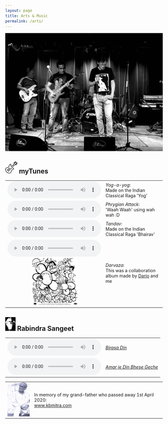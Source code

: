```yaml
---
layout: page
title: Arts & Music
permalink: /arts/
---
```


<center>
<img src="/DP/cover.jpg">
</center>


<!--THIS SECTION IS FOR MY MUSIC----------------------------------------------------------------------->

<h2><img src="/icons/guitar.png"> myTunes </h2>

<table><tr><td>
<audio controls  controlsList="nodownload">
  <source src="/Sounds/Yog-a-Yog.mp3" type="audio/mpeg">
Your browser does not support the audio element.
</audio>
</td>
<td>
<i> Yog-a-yog</i>:<br>
Made on the Indian Classical Raga 'Yog'
</td>
</tr>

<tr><td>
<audio controls  controlsList="nodownload">
  <source src="/Sounds/Phrygian-Attack.mp3" type="audio/mpeg">
Your browser does not support the audio element.
</audio>
</td>
<td> 
<i>Phrygian Attack</i>:<br>
'Waah Waah' using wah wah :D
</td>
</tr>

<tr><td>
<audio controls  controlsList="nodownload">
  <source src="/Sounds/Tandav.mp3" type="audio/mpeg">
Your browser does not support the audio element.
</audio>
</td>
<td> 
<i>Tandav</i>:<br>
Made on the Indian Classical Raga 'Bhairav'
</td>
</tr>


<tr><td>
<audio controls  controlsList="nodownload">
  <source src="/Sounds/Darvaza.flac" type="audio/flac">
Your browser does not support the audio element.
</audio><br>
<center>
<img src="/Sounds/thegarden_2016_cover.jpg" style="width:150px;">
</center>
</td>
<td> 
<i>Darvaza</i>:<br>
This was a collaboration album made by <a href="https://www.facebook.com/dario.b.gombina"> Dario</a> and me
</td>
</tr>
</table>


<!--RABINDRA SANGEET---------------------------------------------------------------------->


<h2><img src="/icons/rabindra.png"> Rabindra Sangeet </h2>

<table><tr><td>
<audio controls  controlsList="nodownload">
  <source src="/Sounds/Birasa-Din.mp3" type="audio/mpeg">
Your browser does not support the audio element.
</audio>
</td>
<td>
<a href="https://www.geetabitan.com/lyrics/B/biraso-din-birolo-lyric.html"><i> Birasa Din</i></a>
</td>
</tr>

<tr><td>
<audio controls  controlsList="nodownload">
  <source src="/Sounds/Je-Din-Bheshe.mp3" type="audio/mpeg">
Your browser does not support the audio element.
</audio>
</td>
<td>
<a href="https://www.geetabitan.com/lyrics/A/aamar-je-din-bhese-gechhe-lyric.html"><i> Amar je Din Bhese Geche</i></a>
</td>
</tr>


</table>



<!--KB MITRA WEBSITE---------------------------------------------------------------------->

<table>
<tr><td>
<img src="/icons/kbmitra.jpeg">
</td><td>
In memory of my grand-father who passed away 1st April 2020:<br>
<a href="http://kbmitra.weebly.com">www.kbmitra.com</a>
</td></tr>
</table>